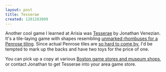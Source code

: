 ```yaml
---
layout: post
title: Tesserae
created: 1201283809
---
```

Another cool game I learned at Arisia was [Tesserae](http://www.boardgamegeek.com/game/30318) by Jonathan Venezian.  It's a tile-laying game with shapes resembling [unmarked rhombuses for a Penrose tiling](http://en.wikipedia.org/wiki/Penrose_tiling#Rhombus_tiling_.28P3.29).  Since actual Penrose tiles are [so hard to come by](http://ask.metafilter.com/21414/Bathroom-Penrose-tiles), I'd be tempted to mark up the backs and have two toys for the price of one.<!--break-->

You can pick up a copy at various [Boston game stores and museum shops](http://www.boardgamegeek.com/thread/278218), or contact Jonathan to get Tesserae into your area game store.
